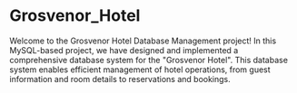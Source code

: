 # Grosvenor_Hotel
Welcome to the Grosvenor Hotel Database Management project! In this MySQL-based project, we have designed and implemented a comprehensive database system for the "Grosvenor Hotel". This database system enables efficient management of hotel operations, from guest information and room details to reservations and bookings.
